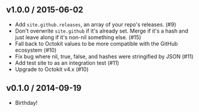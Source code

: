 ## v1.0.0 / 2015-06-02

* Add `site.github.releases`, an array of your repo's releases. (#9)
* Don't overwrite `site.github` if it's already set. Merge if it's a hash
  and just leave along if it's non-nil something else. (#15)
* Fall back to Octokit values to be more compatible with the GitHub ecosystem (#10)
* Fix bug where nil, true, false, and hashes were stringified by JSON (#11)
* Add test site to as an integration test (#11)
* Upgrade to Octokit v4.x (#10)

## v0.1.0 / 2014-09-19

* Birthday!
